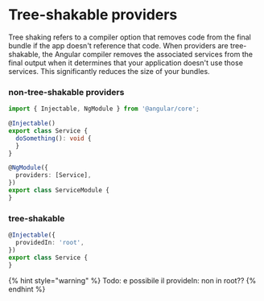 # Tree-shakable providers

Tree shaking refers to a compiler option that removes code from the final bundle if the app doesn't reference that code. When providers are tree-shakable, the Angular compiler removes the associated services from the final output when it determines that your application doesn't use those services. This significantly reduces the size of your bundles.

### non-tree-shakable providers

```typescript
import { Injectable, NgModule } from '@angular/core';

@Injectable()
export class Service {
  doSomething(): void {
  }
}

@NgModule({
  providers: [Service],
})
export class ServiceModule {
}
```

### tree-shakable

```typescript
@Injectable({
  providedIn: 'root',
})
export class Service {
}
```

{% hint style="warning" %}
Todo: e possibile il provideIn: non in root??
{% endhint %}


